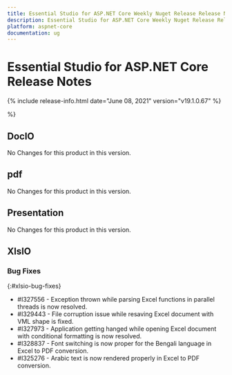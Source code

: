 ```yaml
---
title: Essential Studio for ASP.NET Core Weekly Nuget Release Release Notes  
description: Essential Studio for ASP.NET Core Weekly Nuget Release Release Notes  
platform: aspnet-core
documentation: ug
---
```


# Essential Studio for ASP.NET Core  Release Notes  

{% include release-info.html date="June 08, 2021"  version="v19.1.0.67" %} 



 %}



## DocIO

No Changes for this product in this version.

[//]: # "Delete the contents of this file while new content is added."

## pdf

No Changes for this product in this version.

[//]: # "Delete the contents of this file while new content is added."

## Presentation

No Changes for this product in this version.

[//]: # "Delete the contents of this file while new content is added."

## XlsIO

### Bug Fixes
{:#xlsio-bug-fixes}

* \#I327556 - Exception thrown while parsing Excel functions in parallel threads is now resolved.
* \#I329443 - File corruption issue while resaving Excel document with VML shape is fixed.
* \#I327973 - Application getting hanged while opening Excel document with conditional formatting is now resolved.
* \#I328837 - Font switching is now proper for the Bengali language in Excel to PDF conversion.
* \#I325276 - Arabic text is now rendered properly in Excel to PDF conversion.
